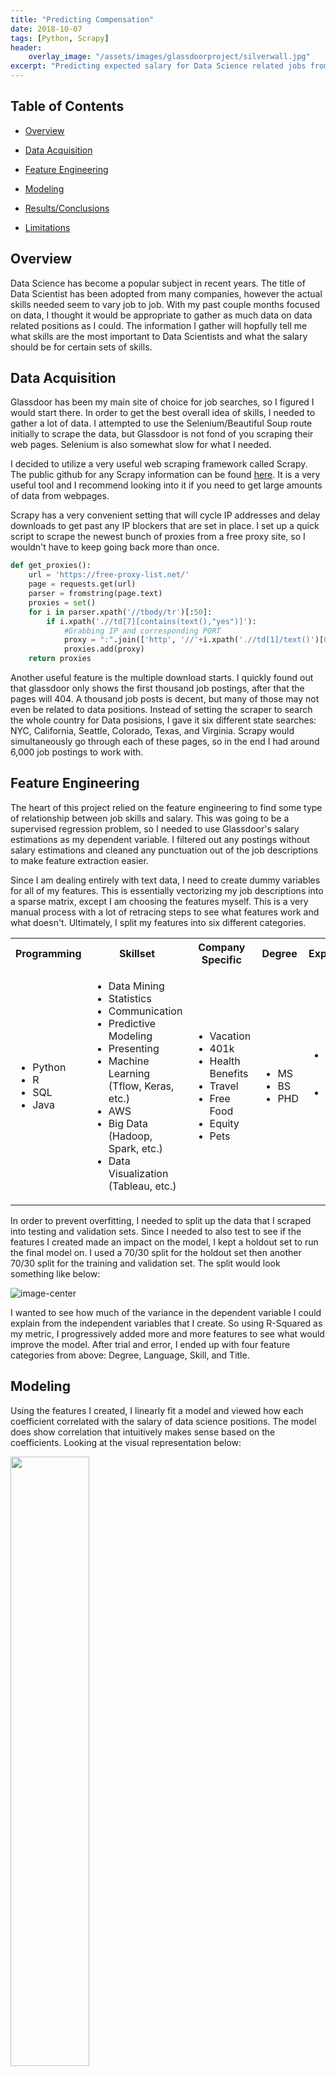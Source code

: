```yaml
---
title: "Predicting Compensation"
date: 2018-10-07
tags: [Python, Scrapy]
header:
    overlay_image: "/assets/images/glassdoorproject/silverwall.jpg"
excerpt: "Predicting expected salary for Data Science related jobs from Glassdoor postings using Linear Regression"
---
```

## Table of Contents

- [Overview](#heading-1)

- [Data Acquisition](#heading-2)

- [Feature Engineering](#heading-3)

- [Modeling](#heading-4)

- [Results/Conclusions](#heading-5)

- [Limitations](#heading-6)

## <a name="heading-1"></a>Overview

Data Science has become a popular subject in recent years. The title of Data Scientist has been adopted from many companies, however the actual skills needed seem to vary job to job. With my past couple months focused on data, I thought it would be appropriate to gather as much data on data related positions as I could. The information I gather will hopfully tell me what skills are the most important to Data Scientists and what the salary should be for certain sets of skills.
 
## <a name="heading-2"></a>Data Acquisition

Glassdoor has been my main site of choice for job searches, so I figured I would start there. In order to get the best overall idea of skills, I needed to gather a lot of data. I attempted to use the Selenium/Beautiful Soup route initially to scrape the data, but Glassdoor is not fond of you scraping their web pages. Selenium is also somewhat slow for what I needed.

I decided to utilize a very useful web scraping framework called Scrapy. The public github for any Scrapy information can be found [here](https://github.com/scrapy/scrapy). It is a very useful tool and I recommend looking into it if you need to get large amounts of data from webpages. 

Scrapy has a very convenient setting that will cycle IP addresses and delay downloads to get past any IP blockers that are set in place. I set up a quick script to scrape the newest bunch of proxies from a free proxy site, so I wouldn't have to keep going back more than once.

```python
def get_proxies():
    url = 'https://free-proxy-list.net/'
    page = requests.get(url)
    parser = fromstring(page.text)
    proxies = set()
    for i in parser.xpath('//tbody/tr')[:50]:
        if i.xpath('.//td[7][contains(text(),"yes")]'):
            #Grabbing IP and corresponding PORT
            proxy = ":".join(['http', '//'+i.xpath('.//td[1]/text()')[0], i.xpath('.//td[2]/text()')[0]])
            proxies.add(proxy)
    return proxies
```

Another useful feature is the multiple download starts. I quickly found out that glassdoor only shows the first thousand job postings, after that the pages will 404. A thousand job posts is decent, but many of those may not even be related to data positions. Instead of setting the scraper to search the whole country for Data posisions, I gave it six different state searches: NYC, California, Seattle, Colorado, Texas, and Virginia. Scrapy would simultaneously go through each of these pages, so in the end I had around 6,000 job postings to work with.

## <a name="heading-3"></a>Feature Engineering

The heart of this project relied on the feature engineering to find some type of relationship between job skills and salary. This was going to be a supervised regression problem, so I needed to use Glassdoor's salary estimations as my dependent variable. I filtered out any postings without salary estimations and cleaned any punctuation out of the job descriptions to make feature extraction easier. 

Since I am dealing entirely with text data, I need to create dummy variables for all of my features. This is essentially vectorizing my job descriptions into a sparse matrix, except I am choosing the features myself. This is a very manual process with a lot of retracing steps to see what features work and what doesn't. Ultimately, I split my features into six different categories. 

<table>
  <tbody>
    <tr>
      <th>Programming</th>
      <th align="center">Skillset</th>
      <th align="center">Company Specific</th>
      <th>Degree</th>
      <th>Experience</th>
      <th>Tile</th>
    </tr>
    <tr>
      <td>
        <ul>
          <li>Python</li>
          <li>R</li>
          <li>SQL</li>
          <li>Java</li>
        </ul>
      </td>
      <td>
        <ul>
          <li>Data Mining</li>
          <li>Statistics</li>
          <li>Communication</li>
          <li>Predictive Modeling</li>
          <li>Presenting</li>
          <li>Machine Learning (Tflow, Keras, etc.)</li>
          <li>AWS</li>
          <li>Big Data (Hadoop, Spark, etc.)</li>
          <li>Data Visualization (Tableau, etc.)</li>
        </ul>
      </td>
      <td>
        <ul>
          <li>Vacation</li>
          <li>401k</li>
          <li>Health Benefits</li>
          <li>Travel</li>
          <li>Free Food</li>
          <li>Equity</li>
          <li>Pets</li>
        </ul>
      </td>
      <td>
        <ul>
          <li>MS</li>
          <li>BS</li>
          <li>PHD</li>
        </ul>
      </td>
      <td>
      <ul>
          <li>High (4+ years)</li>
          <li>Low (0-3) years</li>
        </ul>
      </td>
      <td>
        <ul>
          <li>Intern</li>
          <li>Junior</li>
          <li>Senior</li>
          <li>Manager</li>
          <li>Director</li>
        </ul>
      </td>
    </tr>
  </tbody>
</table>

In order to prevent overfitting, I needed to split up the data that I scraped into testing and validation sets. Since I needed to also test to see if the features I created made an impact on the model, I kept a holdout set to run the final model on. I used a 70/30 split for the holdout set then another 70/30 split for the training and validation set. The split would look something like below:

![image-center](/assets/images/glassdoorproject/datasplit.png)

I wanted to see how much of the variance in the dependent variable I could explain from the independent variables that I create. So using R-Squared as my metric, I progressively added more and more features to see what would improve the model. After trial and error, I ended up with four feature categories from above: Degree, Language, Skill, and Title. 

## <a name="heading-4"></a>Modeling

Using the features I created, I linearly fit a model and viewed how each coefficient correlated with the salary of data science positions. The model does show correlation that intuitively makes sense based on the coefficients. Looking at the visual representation below:

<img src="/assets/images/glassdoorproject/degreecoef.png" width=50%/> <img src="/assets/images/glassdoorproject/titlecoef.png" width=50%/> 

<img src="/assets/images/glassdoorproject/skillcoef.png" width=50%/> <img src="/assets/images/glassdoorproject/langcoef.png" width=50%/> 

Looking at these relationships side by side, it is clear that some make sense intuitively while others seem slightly off. The title coefficients have a leader with the title of director. However, the language python looks to be just as important related to salary as the title of director. It is imprtant to keep in mind that these coefficients are based on occurences withing the job descriptions. Many of the highest paying jobs will have python listed as a skill, and the few highest paying jobs would have a title of director which could be why they have an almost equal score. 

Another interesting takeaway is that skills like communication and presenting look to be associated with less high paying jobs. Bachelors degrees also appear to be less correlated with salary. These would seem incorrect since every job appears to require a bachelors degree. Although that is most likely the reason that they have a negative correlation with salary. Since every single job post has these skills listed, they carry no weight to contribute value to the model.

In addition to skills that are constantly spammed into job descriptions, I tried including work experience for low (0-3 years) and high (3+) years. It actually negatively effected the model which is why I did not even include it in the model. The fact that work experience doesn't contribute value to my model is somewhat relieving. This means the advice to take required experience on job postings with a grain of salt may actually be true.

## <a name="heading-5"></a>Results/Conclusions

The features I created are very close to capturing enough of a trend to make a salary predictor. However, the model still is not perfect. My root mean squared error ended up being around $30,000 and my R-Squared value was .31 when tested on the holdout set. There is definately some trend that my features are not capturing. This is clearly shown from the plots below:

<div class="row">
  <div class="column">
    <img src="/assets/images/glassdoorproject/actvspred.png" alt="Acutal vs Predicted" style="width:50%">
  </div>
  <div class="column">
    <img src="/assets/images/glassdoorproject/residvsactual.png" alt="Residual vs Acutal" style="width:50%">
  </div>
</div>

